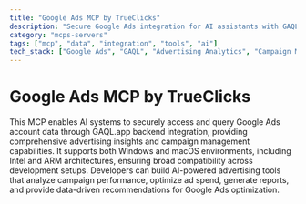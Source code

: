 ```yaml
---
title: "Google Ads MCP by TrueClicks"
description: "Secure Google Ads integration for AI assistants with GAQL query support across Windows and macOS platforms."
category: "mcps-servers"
tags: ["mcp", "data", "integration", "tools", "ai"]
tech_stack: ["Google Ads", "GAQL", "Advertising Analytics", "Campaign Management", "Data Querying"]
---
```


# Google Ads MCP by TrueClicks

This MCP enables AI systems to securely access and query Google Ads account data through GAQL.app backend integration, providing comprehensive advertising insights and campaign management capabilities. It supports both Windows and macOS environments, including Intel and ARM architectures, ensuring broad compatibility across development setups. Developers can build AI-powered advertising tools that analyze campaign performance, optimize ad spend, generate reports, and provide data-driven recommendations for Google Ads optimization.
